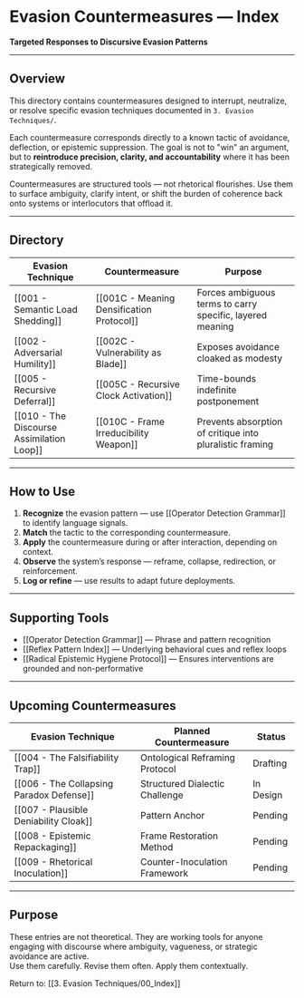 # Evasion Countermeasures — Index  
**Targeted Responses to Discursive Evasion Patterns**

---

## Overview

This directory contains countermeasures designed to interrupt, neutralize, or resolve specific evasion techniques documented in `3. Evasion Techniques/`.

Each countermeasure corresponds directly to a known tactic of avoidance, deflection, or epistemic suppression. The goal is not to "win" an argument, but to **reintroduce precision, clarity, and accountability** where it has been strategically removed.

Countermeasures are structured tools — not rhetorical flourishes. Use them to surface ambiguity, clarify intent, or shift the burden of coherence back onto systems or interlocutors that offload it.

---

## Directory

| Evasion Technique                                | Countermeasure                                 | Purpose                                                  |
|--------------------------------------------------|------------------------------------------------|----------------------------------------------------------|
| [[001 - Semantic Load Shedding]]                 | [[001C - Meaning Densification Protocol]]      | Forces ambiguous terms to carry specific, layered meaning |
| [[002 - Adversarial Humility]]                   | [[002C - Vulnerability as Blade]]              | Exposes avoidance cloaked as modesty                     |
| [[005 - Recursive Deferral]]                     | [[005C - Recursive Clock Activation]]          | Time-bounds indefinite postponement                      |
| [[010 - The Discourse Assimilation Loop]]        | [[010C - Frame Irreducibility Weapon]]         | Prevents absorption of critique into pluralistic framing |

---

## How to Use

1. **Recognize** the evasion pattern — use [[Operator Detection Grammar]] to identify language signals.  
2. **Match** the tactic to the corresponding countermeasure.  
3. **Apply** the countermeasure during or after interaction, depending on context.  
4. **Observe** the system’s response — reframe, collapse, redirection, or reinforcement.  
5. **Log or refine** — use results to adapt future deployments.

---

## Supporting Tools

- [[Operator Detection Grammar]] — Phrase and pattern recognition  
- [[Reflex Pattern Index]] — Underlying behavioral cues and reflex loops  
- [[Radical Epistemic Hygiene Protocol]] — Ensures interventions are grounded and non-performative

---

## Upcoming Countermeasures

| Evasion Technique               | Planned Countermeasure                | Status     |
|--------------------------------|----------------------------------------|------------|
| [[004 - The Falsifiability Trap]]        | Ontological Reframing Protocol         | Drafting   |
| [[006 - The Collapsing Paradox Defense]] | Structured Dialectic Challenge         | In Design  |
| [[007 - Plausible Deniability Cloak]]    | Pattern Anchor                         | Pending    |
| [[008 - Epistemic Repackaging]]          | Frame Restoration Method               | Pending    |
| [[009 - Rhetorical Inoculation]]         | Counter-Inoculation Framework          | Pending    |

---

## Purpose

These entries are not theoretical. They are working tools for anyone engaging with discourse where ambiguity, vagueness, or strategic avoidance are active.  
Use them carefully. Revise them often. Apply them contextually.

Return to: [[3. Evasion Techniques/00_Index]]
